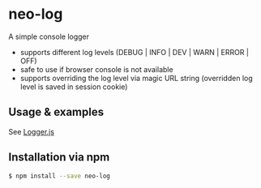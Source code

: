 # neo-log 
A simple console logger

* supports different log levels (DEBUG | INFO | DEV | WARN | ERROR | OFF)
* safe to use if browser console is not available
* supports overriding the log level via magic URL string
  (overridden log level is saved in session cookie)

## Usage & examples 
See [Logger.js](./src/Logger.js)

## Installation via npm
```sh
$ npm install --save neo-log
```
